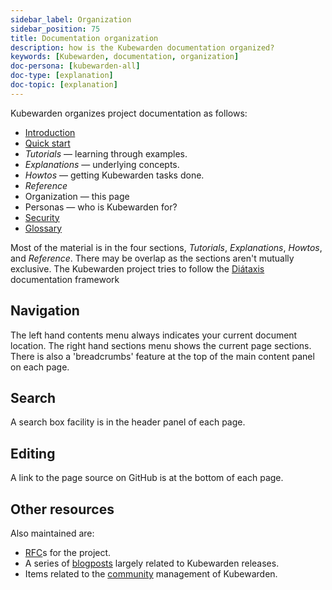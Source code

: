 ```yaml
---
sidebar_label: Organization
sidebar_position: 75
title: Documentation organization
description: how is the Kubewarden documentation organized?
keywords: [Kubewarden, documentation, organization]
doc-persona: [kubewarden-all]
doc-type: [explanation]
doc-topic: [explanation]
---
```


<head>
  <link rel="canonical" href="https://docs.kubewarden.io/organization"/>
</head>

Kubewarden organizes project documentation as follows:

- [Introduction](./introduction.md)
- [Quick start](./quick-start.md)
- _Tutorials_ — learning through examples.
- _Explanations_ — underlying concepts.
- _Howtos_ — getting Kubewarden tasks done.
- _Reference_
- Organization — this page
- Personas — who is Kubewarden for?
- [Security](./disclosure.md)
- [Glossary](./glossary.md)

Most of the material is in the four sections,
_Tutorials_, _Explanations_, _Howtos_, and _Reference_.
There may be overlap as the sections aren't mutually exclusive.
The Kubewarden project tries to follow the [Diátaxis](https://diataxis.fr/) documentation framework

## Navigation

The left hand contents menu always indicates your current document location.
The right hand sections menu shows the current page sections.
There is also a 'breadcrumbs' feature at the top of the main content panel on each page.

## Search

A search box facility is in the header panel of each page.

## Editing

A link to the page source on GitHub is at the bottom of each page.

## Other resources

Also maintained are:

- [RFC](https://github.com/kubewarden/rfc)s for the project.
- A series of [blogposts](https://www.kubewarden.io/blog/) largely related to Kubewarden releases.
- Items related to the [community](https://github.com/kubewarden/community) management of Kubewarden.
